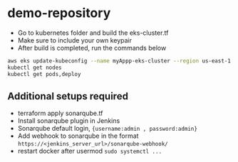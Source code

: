 # demo-repository
- Go to kubernetes folder and build the eks-cluster.tf 
- Make sure to include your own keypair
- After build is completed, run the commands below

```bash
aws eks update-kubeconfig --name myAppp-eks-cluster --region us-east-1
kubectl get nodes
kubectl get pods,deploy
```


## Additional setups required
- terraform apply sonarqube.tf
- Install sonarqube plugin in Jenkins
- Sonarqube default login, `{username:admin , password:admin}`
- Add webhook to sonarqube in the format `https://<jenkins_server_url>/sonarqube-webhook/`
- restart docker after usermod `sudo systemctl ...   `

